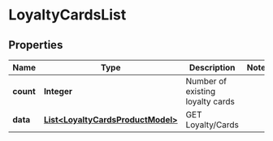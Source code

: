 
# LoyaltyCardsList

## Properties
Name | Type | Description | Notes
------------ | ------------- | ------------- | -------------
**count** | **Integer** | Number of existing loyalty cards | 
**data** | [**List&lt;LoyaltyCardsProductModel&gt;**](LoyaltyCardsProductModel.md) | GET Loyalty/Cards | 



